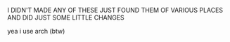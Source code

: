 I DIDN'T MADE ANY OF THESE JUST FOUND THEM OF VARIOUS PLACES AND DID JUST SOME LITTLE CHANGES 

yea i use arch (btw)
